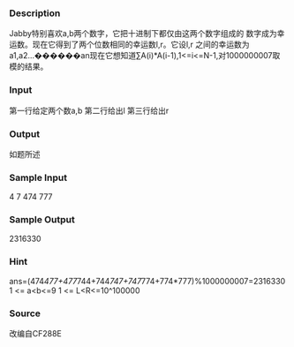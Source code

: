 
### Description
Jabby特别喜欢a,b两个数字，它把十进制下都仅由这两个数字组成的
数字成为幸运数。现在它得到了两个位数相同的幸运数l,r。它设l,r 之间的幸运数为a1,a2...������an现在它想知道∑A(i)*A(i-1),1<=i<=N-1,对1000000007取模的结果。


### Input
第一行给定两个数a,b
第二行给出l
第三行给出r


### Output
如题所述


### Sample Input
4 7
474
777
### Sample Output
2316330
### Hint
ans=(474*477+477*744+744*747+747*774+774*777)%1000000007=2316330
1 <= a<b<=9
1 <= L<R<=10^100000

### Source
改编自CF288E
